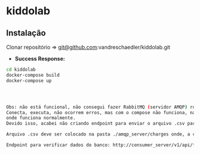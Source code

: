 # kiddolab

## Instalação

Clonar repositório => git@github.com:vandreschaedler/kiddolab.git
* **Success Response:**

```sh
cd kiddolab
docker-compose build
docker-compose up




Obs: não está funcional, não consegui fazer RabbitMQ (servidor AMQP) rodar no Docker Compose. 
Conecta, executa, não ocorrem erros, mas com o compose não funciona, nada ocorre, diferentemente de fora do docker, 
onde funciona normalmente. 
Devido isso, acabei não criando endpoint para enviar o arquivo .csv para ser consumido, estava colocando na mão. 

Arquivo .csv deve ser colocado na pasta ./amqp_server/charges onde, a cada minuto será lido e excluído. 

Endpoint para verificar dados do banco: http://consumer_server/v1/api/fetch
